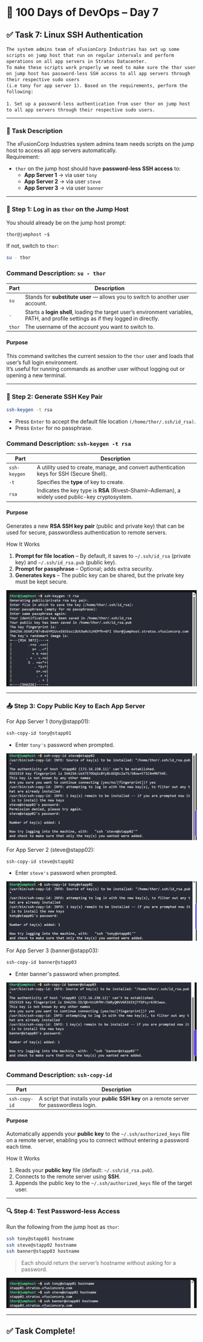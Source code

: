 # 🧪 100 Days of DevOps – Day 7  
## ✅ Task 7: Linux SSH Authentication

```text
The system admins team of xFusionCorp Industries has set up some scripts on jump host that run on regular intervals and perform operations on all app servers in Stratos Datacenter.
To make these scripts work properly we need to make sure the thor user on jump host has password-less SSH access to all app servers through their respective sudo users
(i.e tony for app server 1). Based on the requirements, perform the following:

1. Set up a password-less authentication from user thor on jump host to all app servers through their respective sudo users.
```

---

### 📝 Task Description

The xFusionCorp Industries system admins team needs scripts on the jump host to access all app servers automatically.  
Requirement:  

- `thor` on the jump host should have **password-less SSH access** to:
  - **App Server 1** → via user `tony`
  - **App Server 2** → via user `steve`
  - **App Server 3** → via user `banner`

---

### 🔁 Step 1: Log in as `thor` on the Jump Host

You should already be on the jump host prompt:

```bash
thor@jumphost ~$ 
```

If not, switch to `thor`:

```bash
su - thor
```

### Command Description: `su - thor`

| Part   | Description |
|--------|-------------|
| `su`   | Stands for **substitute user** — allows you to switch to another user account. |
| `-`    | Starts a **login shell**, loading the target user’s environment variables, PATH, and profile settings as if they logged in directly. |
| `thor` | The username of the account you want to switch to. |

#### Purpose
This command switches the current session to the `thor` user and loads that user’s full login environment.  
It’s useful for running commands as another user without logging out or opening a new terminal.

---

### 🔑 Step 2: Generate SSH Key Pair

```bash
ssh-keygen -t rsa
```

- Press `Enter` to accept the default file location `(/home/thor/.ssh/id_rsa)`.
- Press `Enter` for no passphrase.

### Command Description: `ssh-keygen -t rsa`

| Part         | Description |
|--------------|-------------|
| `ssh-keygen` | A utility used to create, manage, and convert authentication keys for SSH (Secure Shell). |
| `-t`         | Specifies the **type** of key to create. |
| `rsa`        | Indicates the key type is **RSA** (Rivest–Shamir–Adleman), a widely used public-key cryptosystem. |

#### Purpose
Generates a new **RSA SSH key pair** (public and private key) that can be used for secure, passwordless authentication to remote servers.

How It Works
1. **Prompt for file location** – By default, it saves to `~/.ssh/id_rsa` (private key) and `~/.ssh/id_rsa.pub` (public key).
2. **Prompt for passphrase** – Optional; adds extra security.
3. **Generates keys** – The public key can be shared, but the private key must be kept secure.


![Task 7 - Linux SSH Authentication.1](images/Day-7.1.png)

---

### 📤 Step 3: Copy Public Key to Each App Server

For App Server 1 (tony@stapp01):
```bash
ssh-copy-id tony@stapp01
```
- Enter `tony's` password when prompted.

![Task 7 - Linux SSH Authentication.2](images/Day-7.2.png)

For App Server 2 (steve@stapp02):
```bash
ssh-copy-id steve@stapp02
```
- Enter `steve's` password when prompted.

![Task 7 - Linux SSH Authentication.6](images/Day-7.6.png)

For App Server 3 (banner@stapp03):
```bash
ssh-copy-id banner@stapp03
```
- Enter banner's password when prompted.

![Task 7 - Linux SSH Authentication.3](images/Day-7.3.png)

### Command Description: `ssh-copy-id`

| Part          | Description |
|---------------|-------------|
| `ssh-copy-id` | A script that installs your **public SSH key** on a remote server for passwordless login. |

#### Purpose
Automatically appends your **public key** to the `~/.ssh/authorized_keys` file on a remote server, enabling you to connect without entering a password each time.

How It Works
1. Reads your **public key** file (default: `~/.ssh/id_rsa.pub`).
2. Connects to the remote server using **SSH**.
3. Appends the public key to the `~/.ssh/authorized_keys` file of the target user.

---

### 🔍 Step 4: Test Password-less Access
Run the following from the jump host as `thor`:

```bash
ssh tony@stapp01 hostname
ssh steve@stapp02 hostname
ssh banner@stapp03 hostname
```
> Each should return the server’s hostname without asking for a password.

![Task 7 - Linux SSH Authentication.4](images/Day-7.4.png)

---

## ✅ Task Complete!
